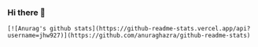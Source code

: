 ### Hi there 👋

    [![Anurag's github stats](https://github-readme-stats.vercel.app/api?username=jhw927)](https://github.com/anuraghazra/github-readme-stats)
